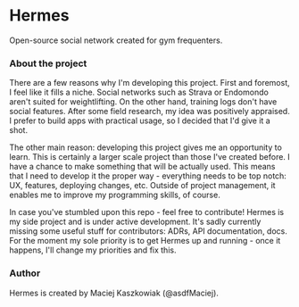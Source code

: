 # Hermes
Open-source social network created for gym frequenters.
### About the project
There are a few reasons why I'm developing this project. First and foremost, I feel like it fills a niche.
Social networks such as Strava or Endomondo aren't suited for weightlifting.
On the other hand, training logs don't have social features.
After some field research, my idea was positively appraised.
I prefer to build apps with practical usage, so I decided that I'd give it a shot.

The other main reason: developing this project gives me an opportunity to learn. 
This is certainly a larger scale project than those I've created before.
I have a chance to make something that will be actually used. 
This means that I need to develop it the proper way - everything needs to be top notch: UX, features, deploying changes, etc.
Outside of project management, it enables me to improve my programming skills, of course.

In case you've stumbled upon this repo - feel free to contribute! 
Hermes is my side project and is under active development. 
It's sadly currently missing some useful stuff for contributors: ADRs, API documentation, docs.
For the moment my sole priority is to get Hermes up and running - once it happens, I'll change my priorities and fix this.
### Author
Hermes is created by Maciej Kaszkowiak (@asdfMaciej).